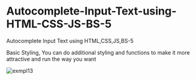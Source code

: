 # Autocomplete-Input-Text-using-HTML-CSS-JS-BS-5
Autocomplete Input Text using HTML,CSS,JS,BS-5



Basic Styling, You can do additional styling and functions to make it more attractive and run the way you want



![exmpl13](https://user-images.githubusercontent.com/99626693/206896900-014437b5-c625-41b7-8d10-ab127ae6f2c5.JPG)


